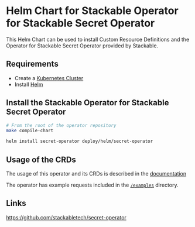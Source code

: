 <!-- markdownlint-disable MD034 -->
# Helm Chart for Stackable Operator for Stackable Secret Operator

This Helm Chart can be used to install Custom Resource Definitions and the Operator for Stackable Secret Operator provided by Stackable.

## Requirements

- Create a [Kubernetes Cluster](../Readme.md)
- Install [Helm](https://helm.sh/docs/intro/install/)

## Install the Stackable Operator for Stackable Secret Operator

```bash
# From the root of the operator repository
make compile-chart

helm install secret-operator deploy/helm/secret-operator
```

## Usage of the CRDs

The usage of this operator and its CRDs is described in the [documentation](https://docs.stackable.tech/secret-operator/index.html)

The operator has example requests included in the [`/examples`](https://github.com/stackabletech/secret-operator/tree/main/examples) directory.

## Links

<https://github.com/stackabletech/secret-operator>
